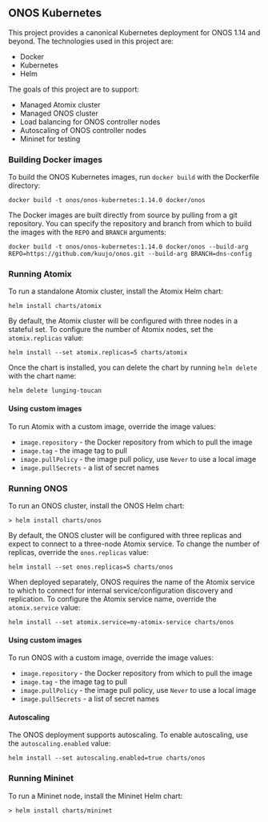 ## ONOS Kubernetes

This project provides a canonical Kubernetes deployment for ONOS 1.14 and beyond. The technologies used in this project are:
* Docker
* Kubernetes
* Helm

The goals of this project are to support:
* Managed Atomix cluster
* Managed ONOS cluster
* Load balancing for ONOS controller nodes
* Autoscaling of ONOS controller nodes
* Mininet for testing

### Building Docker images

To build the ONOS Kubernetes images, run `docker build` with the Dockerfile directory:

```
docker build -t onos/onos-kubernetes:1.14.0 docker/onos
```

The Docker images are built directly from source by pulling from a git repository. You can specify the repository and branch from which to build the images with the `REPO` and `BRANCH` arguments:

```
docker build -t onos/onos-kubernetes:1.14.0 docker/onos --build-arg REPO=https://github.com/kuujo/onos.git --build-arg BRANCH=dns-config
```

### Running Atomix

To run a standalone Atomix cluster, install the Atomix Helm chart:

```
helm install charts/atomix
```

By default, the Atomix cluster will be configured with three nodes in a stateful set. To configure the number of Atomix nodes, set the `atomix.replicas` value:

```
helm install --set atomix.replicas=5 charts/atomix
```

Once the chart is installed, you can delete the chart by running `helm delete` with the chart name:

```
helm delete lunging-toucan
```

#### Using custom images

To run Atomix with a custom image, override the image values:
* `image.repository` - the Docker repository from which to pull the image
* `image.tag` - the image tag to pull
* `image.pullPolicy` - the image pull policy, use `Never` to use a local image
* `image.pullSecrets` - a list of secret names

### Running ONOS

To run an ONOS cluster, install the ONOS Helm chart:

```
> helm install charts/onos
```

By default, the ONOS cluster will be configured with three replicas and expect to connect to a three-node Atomix service. To change the number of replicas, override the `onos.replicas` value:

```
helm install --set onos.replicas=5 charts/onos
```

When deployed separately, ONOS requires the name of the Atomix service to which to connect for internal service/configuration discovery and replication. To configure the Atomix service name, override the `atomix.service` value:

```
helm install --set atomix.service=my-atomix-service charts/onos
```

#### Using custom images

To run ONOS with a custom image, override the image values:
* `image.repository` - the Docker repository from which to pull the image
* `image.tag` - the image tag to pull
* `image.pullPolicy` - the image pull policy, use `Never` to use a local image
* `image.pullSecrets` - a list of secret names

#### Autoscaling

The ONOS deployment supports autoscaling. To enable autoscaling, use the `autoscaling.enabled` value:

```
helm install --set autoscaling.enabled=true charts/onos
```

### Running Mininet

To run a Mininet node, install the Mininet Helm chart:

```
> helm install charts/mininet
```
